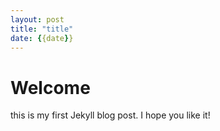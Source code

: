 ```yaml
---
layout: post
title: "title"
date: {{date}}
---
```


# Welcome

this is my first Jekyll blog post. I hope you like it!